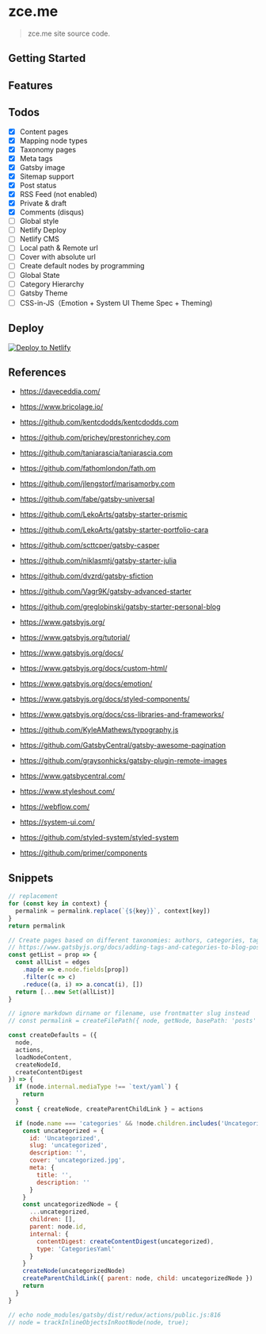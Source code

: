 # zce.me

> zce.me site source code.

## Getting Started

<!-- TODO -->

## Features

<!-- TODO -->

## Todos

- [x] Content pages
- [x] Mapping node types
- [x] Taxonomy pages
- [x] Meta tags
- [x] Gatsby image
- [x] Sitemap support
- [x] Post status
- [x] RSS Feed (not enabled)
- [x] Private & draft
- [x] Comments (disqus)
- [ ] Global style
- [ ] Netlify Deploy
- [ ] Netlify CMS
- [ ] Local path & Remote url
- [ ] Cover with absolute url
- [ ] Create default nodes by programming
- [ ] Global State
- [ ] Category Hierarchy
- [ ] Gatsby Theme
- [ ] CSS-in-JS（Emotion + System UI Theme Spec + Theming)

## Deploy

[![Deploy to Netlify](https://www.netlify.com/img/deploy/button.svg)](https://app.netlify.com/start/deploy?repository=https://github.com/zce/zce.me)

## References

- https://daveceddia.com/
- https://www.bricolage.io/
- https://github.com/kentcdodds/kentcdodds.com
- https://github.com/prichey/prestonrichey.com
- https://github.com/taniarascia/taniarascia.com
- https://github.com/fathomlondon/fath.om
- https://github.com/jlengstorf/marisamorby.com
- https://github.com/fabe/gatsby-universal
- https://github.com/LekoArts/gatsby-starter-prismic
- https://github.com/LekoArts/gatsby-starter-portfolio-cara
- https://github.com/scttcper/gatsby-casper
- https://github.com/niklasmtj/gatsby-starter-julia
- https://github.com/dvzrd/gatsby-sfiction
- https://github.com/Vagr9K/gatsby-advanced-starter
- https://github.com/greglobinski/gatsby-starter-personal-blog

- https://www.gatsbyjs.org/
- https://www.gatsbyjs.org/tutorial/
- https://www.gatsbyjs.org/docs/
- https://www.gatsbyjs.org/docs/custom-html/
- https://www.gatsbyjs.org/docs/emotion/
- https://www.gatsbyjs.org/docs/styled-components/
- https://www.gatsbyjs.org/docs/css-libraries-and-frameworks/
- https://github.com/KyleAMathews/typography.js
- https://github.com/GatsbyCentral/gatsby-awesome-pagination
- https://github.com/graysonhicks/gatsby-plugin-remote-images
- https://www.gatsbycentral.com/

- https://www.styleshout.com/
- https://webflow.com/

- https://system-ui.com/
- https://github.com/styled-system/styled-system
- https://github.com/primer/components

## Snippets

```js
// replacement
for (const key in context) {
  permalink = permalink.replace(`{${key}}`, context[key])
}
return permalink

// Create pages based on different taxonomies: authors, categories, tags
// https://www.gatsbyjs.org/docs/adding-tags-and-categories-to-blog-posts/
const getList = prop => {
  const allList = edges
    .map(e => e.node.fields[prop])
    .filter(c => c)
    .reduce((a, i) => a.concat(i), [])
  return [...new Set(allList)]
}
```

```js
// ignore markdown dirname or filename, use frontmatter slug instead
// const permalink = createFilePath({ node, getNode, basePath: 'posts' })
```

```js
const createDefaults = ({
  node,
  actions,
  loadNodeContent,
  createNodeId,
  createContentDigest
}) => {
  if (node.internal.mediaType !== `text/yaml`) {
    return
  }
  const { createNode, createParentChildLink } = actions

  if (node.name === 'categories' && !node.children.includes('Uncategorized')) {
    const uncategorized = {
      id: 'Uncategorized',
      slug: 'uncategorized',
      description: '',
      cover: 'uncategorized.jpg',
      meta: {
        title: '',
        description: ''
      }
    }
    const uncategorizedNode = {
      ...uncategorized,
      children: [],
      parent: node.id,
      internal: {
        contentDigest: createContentDigest(uncategorized),
        type: 'CategoriesYaml'
      }
    }
    createNode(uncategorizedNode)
    createParentChildLink({ parent: node, child: uncategorizedNode })
    return
  }
}
```

```js
// echo node_modules/gatsby/dist/redux/actions/public.js:816
// node = trackInlineObjectsInRootNode(node, true);
```
